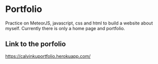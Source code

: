 # Portfolio
Practice on MeteorJS, javascript, css and html to build a website about myself. Currently there is only a home page and portfolio.

## Link to the porfolio
https://calvinkuportfolio.herokuapp.com/
